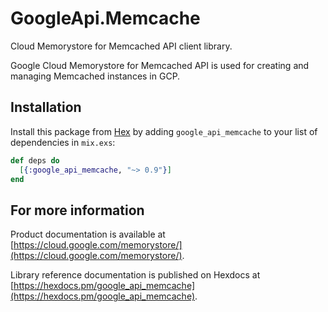 # GoogleApi.Memcache

Cloud Memorystore for Memcached API client library.

Google Cloud Memorystore for Memcached API is used for creating and managing Memcached instances in GCP.

## Installation

Install this package from [Hex](https://hex.pm) by adding
`google_api_memcache` to your list of dependencies in `mix.exs`:

```elixir
def deps do
  [{:google_api_memcache, "~> 0.9"}]
end
```

## For more information

Product documentation is available at [https://cloud.google.com/memorystore/](https://cloud.google.com/memorystore/).

Library reference documentation is published on Hexdocs at
[https://hexdocs.pm/google_api_memcache](https://hexdocs.pm/google_api_memcache).
